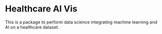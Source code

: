 # Healthcare AI Vis
This is a package to perform data science integrating machine learning and AI on a healthcare dataset.